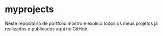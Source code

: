 # myprojects
Neste repositório de portfolio mostro e explico todos os meus projetos já realizados e publicados aqui no GitHub. 
